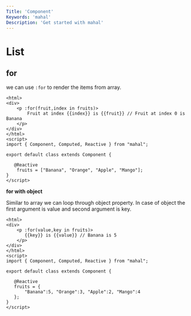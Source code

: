 ```yaml
---
Title: 'Component'
Keywords: 'mahal'
Description: 'Get started with mahal'
---
```


# List

## for

we can use `:for` to render the items from array.

```
<html>
<div>
    <p :for(fruit,index in fruits)>
        Fruit at index {{index}} is {{fruit}} // Fruit at index 0 is Banana
    </p>
</div>
</html>
<script>
import { Component, Computed, Reactive } from "mahal";

export default class extends Component {

   @Reactive
    fruits = ["Banana", "Orange", "Apple", "Mango"];
}
</script>
```

**for with object**

Similar to array we can loop through object property. In case of object the first argument is value and second argument is key.

```
<html>
<div>
    <p :for(value,key in fruits)>
       {{key}} is {{value}} // Banana is 5
    </p>
</div>
</html>
<script>
import { Component, Computed, Reactive } from "mahal";

export default class extends Component {

   @Reactive
   fruits = { 
       "Banana":5, "Orange":3, "Apple":2, "Mango":4
   };
}
</script>
```
